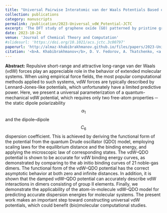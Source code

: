 ```yaml
---
title: "Universal Pairwise Interatomic van der Waals Potentials Based on Quantum Drude Oscillators"
collection: publications
category: manuscripts
permalink: /publication/2023-Universal_vdW_Potential-JCTC
excerpt: 'The DFT study of graphene oxide (GO) patterned by pristine graphene nanoroads, where I explored how various GO compositions and nanoroads width and orientations affect electronic properties of this nanostructured material. Similar to fluorinated graphene, the band gap exhibits oscillatory decrease with broadening nanoroads. The emerging edge magnetism suggests possible applications of patterned GO in optoelectronics and spintronics.'
date: 2023-10-24
venue: 'Journal of Chemical Theory and Computation'
#slidesurl: 'https://doi.org/10.1021/acs.jctc.3c00797'
paperurl: 'http://almaz-khabibrakhmanov.github.io/files/papers/2023-Universal_vdW_Potential-JCTC.pdf'
citation: '<b>A. Khabibrakhmanov</b>, D. V. Fedorov, A. Tkatchenko, <a href="https://doi.org/10.1021/acs.jpclett.3c01221">Universal Pairwise Interatomic van der Waals Potentials Based on Quantum Drude Oscillators</a>, <i>J. Phys. Chem. Lett.</i> <b>19</b>, 7895-7907 (2023).'
---
```

<b>Abstract:</b> Repulsive short-range and attractive long-range van der Waals (vdW) forces play an appreciable role in the behavior of extended molecular systems. When using empirical force fields, the most popular computational methods applied to such systems, vdW forces are typically described by Lennard-Jones-like potentials, which unfortunately have a limited predictive power. Here, we present a universal parameterization of a quantum-mechanical vdW potential, which requires only two free-atom properties ─ the static dipole polarizability $$\alpha_1$$ and the dipole–dipole $$C_6$$ dispersion coefficient. This is achieved by deriving the functional form of the potential from the quantum Drude oscillator (QDO) model, employing scaling laws for the equilibrium distance and the binding energy, and applying the microscopic law of corresponding states. The vdW–QDO potential is shown to be accurate for vdW binding energy curves, as demonstrated by comparing to the ab initio binding curves of 21 noble-gas dimers. The functional form of the vdW–QDO potential has the correct asymptotic behavior at both zero and infinite distances. In addition, it is shown that the damped vdW–QDO potential can accurately describe vdW interactions in dimers consisting of group II elements. Finally, we demonstrate the applicability of the atom-in-molecule vdW–QDO model for predicting accurate dispersion energies for molecular systems. The present work makes an important step toward constructing universal vdW potentials, which could benefit (bio)molecular computational studies.
